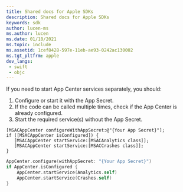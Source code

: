 ```yaml
---
title: Shared docs for Apple SDKs
description: Shared docs for Apple SDKs
keywords: sdk
author: lucen-ms
ms.author: lucen
ms.date: 01/18/2021
ms.topic: include
ms.assetid: 1cef8428-597e-11eb-ae93-0242ac130002
ms.tgt_pltfrm: apple
dev_langs:  
 - swift
 - objc
---
```

If you need to start App Center services separately, you should:

1. Configure or start it with the App Secret.
1. If the code can be called multiple times, check if the App Center is already configured.
1. Start the required service(s) without the App Secret.

```objc
[MSACAppCenter configureWithAppSecret:@"{Your App Secret}"];
if ([MSACAppCenter isConfigured]) {
   [MSACAppCenter startService:[MSACAnalytics class]];
   [MSACAppCenter startService:[MSACCrashes class]];
}
```
```swift
AppCenter.configure(withAppSecret: "{Your App Secret}")
if AppCenter.isConfigured {
    AppCenter.startService(Analytics.self)
    AppCenter.startService(Crashes.self)
}
```
